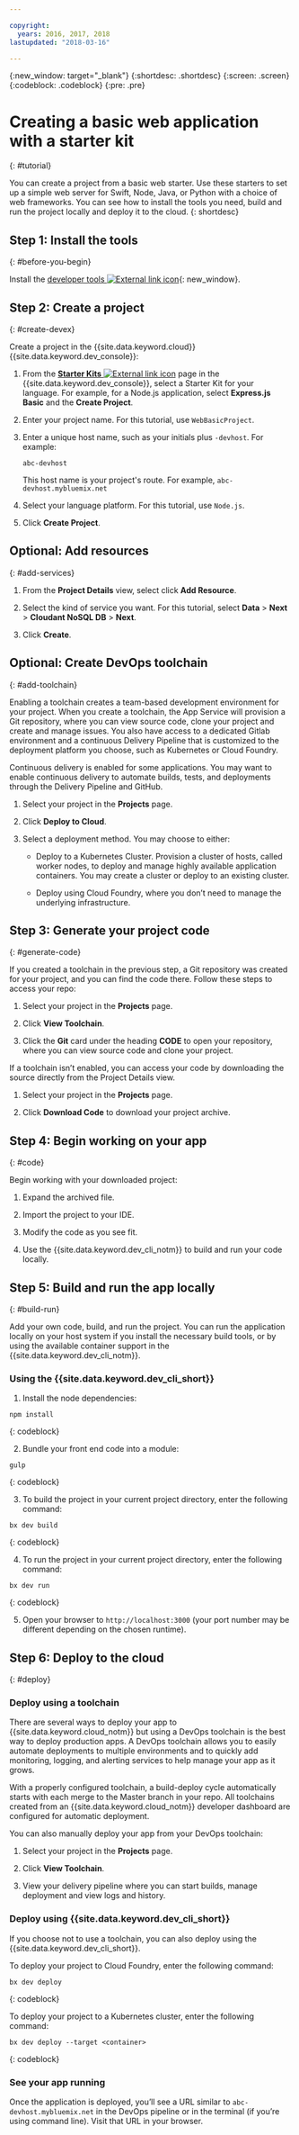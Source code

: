 ```yaml
---

copyright:
  years: 2016, 2017, 2018
lastupdated: "2018-03-16"

---
```


{:new_window: target="_blank"}
{:shortdesc: .shortdesc}
{:screen: .screen}
{:codeblock: .codeblock}
{:pre: .pre}

# Creating a basic web application with a starter kit
{: #tutorial}

You can create a project from a basic web starter. Use these starters to set up a simple web server for Swift, Node, Java, or Python with a choice of web frameworks. You can see how to install the tools you need, build and run the project locally and deploy it to the cloud.
{: shortdesc}

## Step 1: Install the tools
{: #before-you-begin}

Install the [developer tools ![External link icon](../../icons/launch-glyph.svg "External link icon")](https://github.com/IBM-Bluemix/ibm-cloud-developer-tools){: new_window}.


## Step 2: Create a project
{: #create-devex}

Create a project in the {{site.data.keyword.cloud}} {{site.data.keyword.dev_console}}:

1. From the [**Starter Kits** ![External link icon](../../icons/launch-glyph.svg "External link icon")](https://console.ng.bluemix.net/developer/appservice/starter-kits/) page in the {{site.data.keyword.dev_console}}, select a Starter Kit for your language. For example, for a Node.js application, select **Express.js Basic** and the **Create Project**.

2. Enter your project name. For this tutorial, use `WebBasicProject`.   

3. Enter a unique host name, such as your initials plus `-devhost`. For example:

	```
	abc-devhost
	```

	This host name is your project's route. For example, `abc-devhost.mybluemix.net`

4. Select your language platform. For this tutorial, use `Node.js`.

5. Click **Create Project**.

## Optional: Add resources
{: #add-services}

1. From the **Project Details** view, select click **Add Resource**.

2. Select the kind of service you want. For this tutorial, select **Data** > **Next** > **Cloudant NoSQL DB** > **Next**.

4. Click **Create**.

## Optional: Create DevOps toolchain
{: #add-toolchain}

Enabling a toolchain creates a team-based development environment for your project. When you create a toolchain, the App Service will provision a Git repository, where you can view source code, clone your project and create and manage issues. You also have access to a dedicated Gitlab environment and a continuous Delivery Pipeline that is customized to the deployment platform you choose, such as Kubernetes or Cloud Foundry.

Continuous delivery is enabled for some applications. You may want to enable continuous delivery to automate builds, tests, and deployments through the Delivery Pipeline and GitHub.

1. Select your project in the **Projects** page.

2. Click **Deploy to Cloud**.

3. Select a deployment method. You may choose to either:

	* Deploy to a Kubernetes Cluster. Provision a cluster of hosts, called worker nodes, to deploy and manage highly available application containers. You may create a cluster or deploy to an existing cluster.

	* Deploy using Cloud Foundry, where you don’t need to manage the underlying infrastructure.

## Step 3: Generate your project code
{: #generate-code}

If you created a toolchain in the previous step, a Git repository was created for your project, and you can find the code there. Follow these steps to access your repo:

1. Select your project in the **Projects** page.

2. Click **View Toolchain**.

3. Click the **Git** card under the heading **CODE** to open your repository, where you can view source code and clone your project.

If a toolchain isn’t enabled, you can access your code by downloading the source directly from the Project Details view.

1. Select your project in the **Projects** page.

2. Click **Download Code** to download your project archive.

## Step 4: Begin working on your app
{: #code}

Begin working with your downloaded project:

1. Expand the archived file.

2. Import the project to your IDE.

3. Modify the code as you see fit.

4. Use the {{site.data.keyword.dev_cli_notm}} to build and run your code locally.


## Step 5: Build and run the app locally
{: #build-run}

Add your own code, build, and run the project. You can run the application locally on your host system if you install the necessary build tools, or by using the available container support in the {{site.data.keyword.dev_cli_notm}}.

### Using the {{site.data.keyword.dev_cli_short}}

1. Install the node dependencies:

  ```
  npm install
  ```
  {: codeblock}

2. Bundle your front end code into a module:

  ```
  gulp
  ```
  {: codeblock}

3. To build the project in your current project directory, enter the following command:

  ```
  bx dev build
  ```
  {: codeblock}

4. To run the project in your current project directory, enter the following command:

  ```
  bx dev run
  ```
  {: codeblock}

5. Open your browser to `http://localhost:3000` (your port number may be different depending on the chosen runtime).


## Step 6: Deploy to the cloud
{: #deploy}

### Deploy using a toolchain
There are several ways to deploy your app to {{site.data.keyword.cloud_notm}} but using a DevOps toolchain is the best way to deploy production apps. A DevOps toolchain allows you to easily automate deployments to multiple environments and to quickly add monitoring, logging, and alerting services to help manage your app as it grows.

With a properly configured toolchain, a build-deploy cycle automatically starts with each merge to the Master branch in your repo. All toolchains created from an {{site.data.keyword.cloud_notm}} developer dashboard are configured for automatic deployment.

You can also manually deploy your app from your DevOps toolchain:

1. Select your project in the **Projects** page.

2. Click **View Toolchain**.

3. View your delivery pipeline where you can start builds, manage deployment and view logs and history.

### Deploy using {{site.data.keyword.dev_cli_short}}
If you choose not to use a toolchain, you can also deploy using the {{site.data.keyword.dev_cli_short}}.

To deploy your project to Cloud Foundry, enter the following command:

  ```
  bx dev deploy
  ```
  {: codeblock}

To deploy your project to a Kubernetes cluster, enter the following command:

```
bx dev deploy --target <container>
```
{: codeblock}

### See your app running
Once the application is deployed, you’ll see a URL similar to `abc-devhost.mybluemix.net` in the DevOps pipeline or in the terminal (if you’re using command line). Visit that URL in your browser.